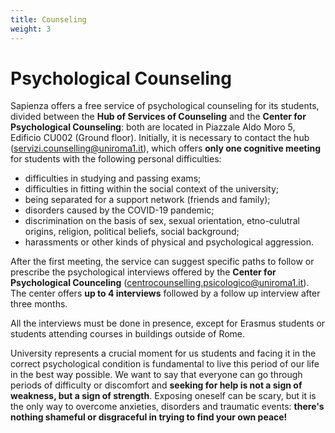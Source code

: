 ```yaml
---
title: Counseling
weight: 3
---
```


# Psychological Counseling

Sapienza offers a free service of psychological counseling for its students, divided between the **Hub of Services of Counseling** and the **Center for Psychological Counseling**: both are located in Piazzale Aldo Moro 5, Edificio CU002 (Ground floor). Initially, it is necessary to contact the hub ([servizi.counselling@uniroma1.it](mailto:servizi.counselling@uniroma1.it)), which offers **only one cognitive meeting** for students with the following personal difficulties:
* difficulties in studying and passing exams;
* difficulties in fitting within the social context of the university;
* being separated for a support network (friends and family);
* disorders caused by the COVID-19 pandemic;
* discrimination on the basis of sex, sexual orientation, etno-culutral origins, religion, political beliefs, social background;
* harassments or other kinds of physical and psychological aggression.

After the first meeting, the service can suggest specific paths to follow or prescribe the psychological interviews offered by the **Center for Psychological Counceling** ([centrocounselling.psicologico@uniroma1.it](mailtocentrocounselling.psicologico@uniroma1.it)). The center offers **up to 4 interviews** followed by a follow up interview after three months.

All the interviews must be done in presence, except for Erasmus students or students attending courses in buildings outside of Rome.

University represents a crucial moment for us students and facing it in the correct psychological condition is fundamental to live this period of our life in the best way possible. We want to say that everyone can go through periods of difficulty or discomfort and **seeking for help is not a sign of weakness, but a sign of strength**. Exposing oneself can be scary, but it is the only way to overcome anxieties, disorders and traumatic events: **there's nothing shameful or disgraceful in trying to find your own peace!**
